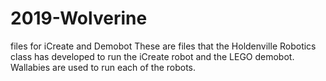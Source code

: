 # 2019-Wolverine
files for iCreate and Demobot
These are files that the Holdenville Robotics class has developed to 
run the iCreate robot and the LEGO demobot.  Wallabies are used to run
each of the robots.
